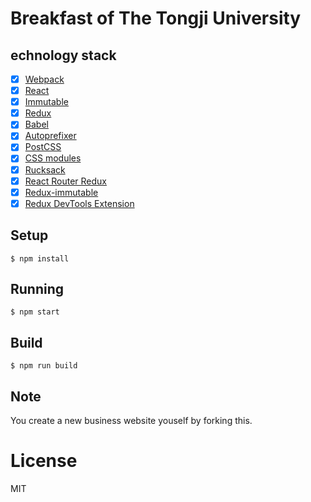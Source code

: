 
# Breakfast of The Tongji University

## echnology stack

- [x] [Webpack](https://webpack.github.io)
- [x] [React](https://facebook.github.io/react/)
- [x] [Immutable](https://facebook.github.io/immutable-js/)
- [x] [Redux](https://github.com/reactjs/redux)
- [x] [Babel](https://babeljs.io/)
- [x] [Autoprefixer](https://github.com/postcss/autoprefixer)
- [x] [PostCSS](https://github.com/postcss/postcss)
- [x] [CSS modules](https://github.com/outpunk/postcss-modules)
- [x] [Rucksack](http://simplaio.github.io/rucksack/docs)
- [x] [React Router Redux](https://github.com/reactjs/react-router-redux)
- [x] [Redux-immutable](https://github.com/gajus/redux-immutable)
- [x] [Redux DevTools Extension](https://github.com/zalmoxisus/redux-devtools-extension)

## Setup

```
$ npm install
```

## Running

```
$ npm start
```

## Build

```
$ npm run build
```

## Note

You create a new business website youself by forking this.

# License

MIT
